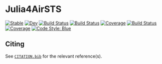 # Julia4AirSTS

[![Stable](https://img.shields.io/badge/docs-stable-blue.svg)](https://lkampoli.github.io/Julia4AirSTS/stable)
[![Dev](https://img.shields.io/badge/docs-dev-blue.svg)](https://lkampoli.github.io/Julia4AirSTS/dev)
[![Build Status](https://github.com/lkampoli/Julia4AirSTS/actions/workflows/CI.yml/badge.svg?branch=main)](https://github.com/lkampoli/Julia4AirSTS/actions/workflows/CI.yml?query=branch%3Amain)
[![Build Status](https://github.com/lkampoli/Julia4AirSTS/badges/main/pipeline.svg)](https://github.com/lkampoli/Julia4AirSTS/pipelines)
[![Coverage](https://github.com/lkampoli/Julia4AirSTS/badges/main/coverage.svg)](https://github.com/lkampoli/Julia4AirSTS/commits/main)
[![Build Status](https://travis-ci.com/lkampoli/Julia4AirSTS.svg?branch=main)](https://travis-ci.com/lkampoli/Julia4AirSTS)
[![Coverage](https://codecov.io/gh/lkampoli/Julia4AirSTS/branch/main/graph/badge.svg)](https://codecov.io/gh/lkampoli/Julia4AirSTS)
[![Code Style: Blue](https://img.shields.io/badge/code%20style-blue-4495d1.svg)](https://github.com/invenia/BlueStyle)
<!--[![ColPrac: Contributor's Guide on Collaborative Practices for Community Packages](https://img.shields.io/badge/ColPrac-Contributor's%20Guide-blueviolet)](https://github.com/SciML/ColPrac)
[![PkgEval](https://JuliaCI.github.io/NanosoldierReports/pkgeval_badges/J/Julia4AirSTS.svg)](https://JuliaCI.github.io/NanosoldierReports/pkgeval_badges/report.html) -->

## Citing

See [`CITATION.bib`](CITATION.bib) for the relevant reference(s).
